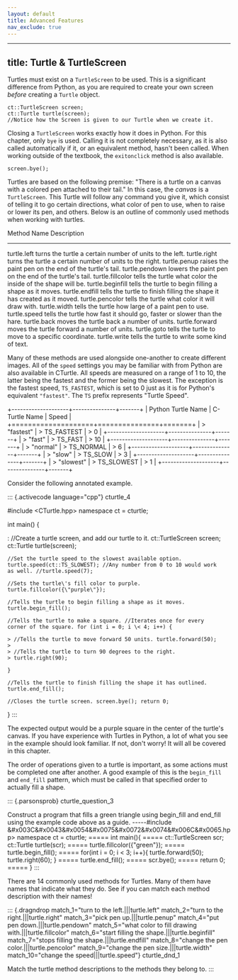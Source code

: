 ```yaml
---
layout: default
title: Advanced Features
nav_exclude: true
---
```


---
title: Turtle & TurtleScreen
---

Turtles must exist on a `TurtleScreen` to be used. This is a significant
difference from Python, as you are required to create your own screen
*before* creating a `Turtle` object.

``` {.cpp}
ct::TurtleScreen screen;
ct::Turtle turtle(screen);
//Notice how the Screen is given to our Turtle when we create it.
```

Closing a `TurtleScreen` works exactly how it does in Python. For this
chapter, only `bye` is used. Calling it is not completely necessary, as
it is also called automatically if it, or an equivalent method, hasn\'t
been called. When working outside of the textbook, the `exitonclick`
method is also available.

``` {.cpp}
screen.bye();
```

Turtles are based on the following premise: \"There is a turtle on a
canvas with a colored pen attached to their tail.\" In this case, the
*canvas* is a `TurtleScreen`. This Turtle will follow any command you
give it, which consist of telling it to go certain directions, what
color of pen to use, when to raise or lower its pen, and others. Below
is an outline of commonly used methods when working with turtles.

  Method Name        Description
  ------------------ --------------------------------------------------------------------------
  turtle.left        turns the turtle a certain number of units to the left.
  turtle.right       turns the turtle a certain number of units to the right.
  turtle.penup       raises the paint pen on the end of the turtle\'s tail.
  turtle.pendown     lowers the paint pen on the end of the turtle\'s tail.
  turtle.fillcolor   tells the turtle what color the inside of the shape will be.
  turtle.beginfill   tells the turtle to begin filling a shape as it moves.
  turtle.endfill     tells the turtle to finish filling the shape it has created as it moved.
  turtle.pencolor    tells the turtle what color it will draw with.
  turtle.width       tells the turtle how large of a paint pen to use.
  turtle.speed       tells the turtle how fast it should go, faster or slower than the hare.
  turtle.back        moves the turtle back a number of units.
  turtle.forward     moves the turtle forward a number of units.
  turtle.goto        tells the turtle to move to a specific coordinate.
  turtle.write       tells the turtle to write some kind of text.

Many of these methods are used alongside one-another to create different
images. All of the `speed` settings you may be familiar with from Python
are also available in CTurtle. All speeds are measured on a range of 1
to 10, the latter being the fastest and the former being the slowest.
The exception is the fastest speed, `TS_FASTEST`, which is set to 0 just
as it is for Python\'s equivalent `"fastest"`. The `TS` prefix
represents \"Turtle Speed\".

+--------------------+---------------+-------+
| Python Turtle Name | C-Turtle Name | Speed |
+====================+===============+=======+
| > \"fastest\"      | > TS_FASTEST  | > 0   |
+--------------------+---------------+-------+
| > \"fast\"         | > TS_FAST     | > 10  |
+--------------------+---------------+-------+
| > \"normal\"       | > TS_NORMAL   | > 6   |
+--------------------+---------------+-------+
| > \"slow\"         | > TS_SLOW     | > 3   |
+--------------------+---------------+-------+
| > \"slowest\"      | > TS_SLOWEST  | > 1   |
+--------------------+---------------+-------+

Consider the following annotated example.

::: {.activecode language="cpp"}
cturtle_4

\#include \<CTurtle.hpp\> namespace ct = cturtle;

int main() {

:   //Create a turtle screen, and add our turtle to it. ct::TurtleScreen
    screen; ct::Turtle turtle(screen);

    //Set the turtle speed to the slowest available option.
    turtle.speed(ct::TS_SLOWEST); //Any number from 0 to 10 would work
    as well. //turtle.speed(7);

    //Sets the turtle\'s fill color to purple.
    turtle.fillcolor({\"purple\"});

    //Tells the turtle to begin filling a shape as it moves.
    turtle.begin_fill();

    //Tells the turtle to make a square. //Iterates once for every
    corner of the square. for (int i = 0; i \< 4; i++) {

    > //Tells the turtle to move forward 50 units. turtle.forward(50);
    >
    > //Tells the turtle to turn 90 degrees to the right.
    > turtle.right(90);

    }

    //Tells the turtle to finish filling the shape it has outlined.
    turtle.end_fill();

    //Closes the turtle screen. screen.bye(); return 0;

}
:::

The expected output would be a purple square in the center of the
turtle\'s canvas. If you have experience with Turtles in Python, a lot
of what you see in the example should look familiar. If not, don\'t
worry! It will all be covered in this chapter.

The order of operations given to a turtle is important, as some actions
must be completed one after another. A good example of this is the
`begin_fill` and `end_fill` pattern, which must be called in that
specified order to actually fill a shape.

::: {.parsonsprob}
cturtle_question_3

Construct a program that fills a green triangle using begin_fill and
end_fill using the example code above as a guide. \-\-\-\--\#include
&\#x003C&\#x0043&\#x0054&\#x0075&\#x0072&\#x0074&\#x006C&\#x0065.hpp\>
namespace ct = cturtle; ===== int main(){ ===== ct::TurtleScreen scr;
ct::Turtle turtle(scr); ===== turtle.fillcolor({\"green\"}); =====
turtle.begin_fill(); ===== for(int i = 0; i \< 3; i++){
turtle.forward(50); turtle.right(60); } ===== turtle.end_fill(); =====
scr.bye(); ===== return 0; ===== }
:::

There are 14 commonly used methods for Turtles. Many of them have names
that indicate what they do. See if you can match each method description
with their names!

::: {.dragndrop match_1="turn to the left.|||turtle.left" match_2="turn to the right.|||turtle.right" match_3="pick pen up.|||turtle.penup" match_4="put pen down.|||turtle.pendown" match_5="what color to fill drawing with.|||turtle.fillcolor" match_6="start filling the shape.|||turtle.beginfill" match_7="stops filling the shape.|||turtle.endfill" match_8="change the pen color.|||turtle.pencolor" match_9="change the pen size.|||turtle.width" match_10="change the speed|||turtle.speed"}
cturtle_dnd_1

Match the turtle method descriptions to the methods they belong to.
:::
